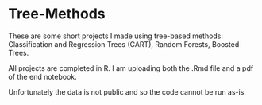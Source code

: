 # Tree-Methods

These are some short projects I made using tree-based methods: Classification and Regression Trees (CART), Random Forests, Boosted Trees.

All projects are completed in R. I am uploading both the .Rmd file and a pdf of the end notebook.

Unfortunately the data is not public and so the code cannot be run as-is.
